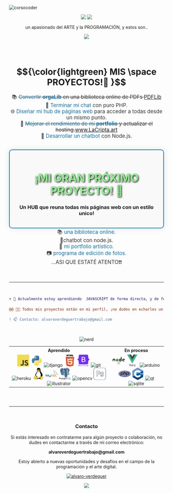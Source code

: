 <p align="left">
  <img src="https://komarev.com/ghpvc/?username=corsocoder&label=Profile%20views&color=0e75b6&style=flat" alt="corsocoder">
</p>


<p align="center">
  <img src="https://web.archive.org/web/20040409202342/http://www.geocities.com:80/artists_tzora/images/flowerbar.gif">
  <img src="https://github.com/CorsoCoder/CorsoCoder/assets/45120484/8a528e0f-41e5-451c-a3fd-74208973c4cd.gif">
</p>

<div id="PRESENTACION" align="center">
  <!--<img style="height:50px; width:auto;" src="https://github.com/CorsoCoder/CorsoCoder/assets/45120484/496dfc87-4d2e-4fc5-abd9-3c10c0682c7b" alt="Presentación">
  <br>
  <img style="height:50px; width:auto;" src="https://github.com/CorsoCoder/CorsoCoder/assets/45120484/1006c631-dc03-4368-93f3-1a871ae63db3" alt="Presentación">-->
  <p> un apasionado del ARTE y la PROGRAMACIÓN, y estos son.. </p>
</div>

<p align="center">
  <img src="https://web.archive.org/web/20040409202342/http://www.geocities.com:80/artists_tzora/images/flowerbar.gif">
</p>
<br>
<br>


# $${\color{lightgreen} MIS \space PROYECTOS!🎉 }$$


<div align="center">

<span style="font-size: 1.2em; color: #333;">
📚 <del>
  <a href="https://github.com/CorsoCoder/orgaLib" style="color: #0e75b6; text-decoration: none;">
    Convertir <strong>orgaLib</strong></a> en una biblioteca online de PDFs
    </del>
  <a href="https://github.com/CorsoCoder/PDFLib" tyle="color: #0e75b6; text-decoration: none;">PDFLib</a>
</span>

<br>

<span style="font-size: 1.2em; color: #333;">
💬 <a href="https://lacripta.art" style="color: #0e75b6; text-decoration: none;">Terminar mi chat</a> con puro PHP.
</span>

<br>

<span style="font-size: 1.2em; color: #333;">
🌐 <a href="#" style="color: #0e75b6; text-decoration: none;">Diseñar mi hub de páginas web</a> para acceder a todas desde un mismo punto.
</span>

<br>

<span style="font-size: 1.2em; color: #333;">
🚀 <del><a href="https://lacripta.pythonanywhere.com/" style="color: #0e75b6; text-decoration: none;">Mejorar el rendimiento de mi  <strong>portfolio</strong></a> y actualizar el hosting.</del><a href="https://www.lacripta.art">www.LaCripta.art</a>
</span>

<br>

<span style="font-size: 1.2em; color: #333;">
🤖 <a href="#" style="color: #0e75b6; text-decoration: none;">Desarrollar un chatbot</a> con Node.js.
</span>

</div>

<br>
<br>

<div align="center" style="padding: 20px; border: 2px solid #0e75b6; border-radius: 10px; box-shadow: 0px 0px 20px rgba(0, 0, 0, 0.1); background-color: #f9f9f9;">
  <h1 style="color: lightgreen; font-size: 2.5em; text-shadow: 2px 2px 5px #000;">
    ¡MI GRAN PRÓXIMO PROYECTO! 🚀
  </h1>
  <h3>Un HUB  que reuna todas mis páginas web con un estilo unico!</h3>
</div>


<div align="center">

<span style="font-size: 1.2em; color: #333;">
📚 <a href="https://github.com/CorsoCoder/PDFLib" style="color: #0e75b6; text-decoration: none;">una biblioteca online. </a>
</span>

<br>

<span style="font-size: 1.2em; color: #333;">
🤖chatbot con node.js.
</span>

<br>

<span style="font-size: 1.2em; color: #333;">
🎨 <a href="https://lacripta.pythonanywhere.com/" style="color: #0e75b6; text-decoration: none;">mi portfolio artístico. </a>
</span>

<br>

<span style="font-size: 1.2em; color: #333;">
📷 <a href="https://github.com/CorsoCoder/MODT" style="color: #0e75b6; text-decoration: none;">programa de edición de fotos. </a>
</span>

<br>

<span style="font-size: 1.2em; color: #333;">
    ...ASI QUE ESTATÉ ATENTO❗❗
</span>
</div>

<br>
<br>
<hr>
<br>


``` diff
+ 🌱 Actualmente estoy aprendiendo  JAVASCRIPT de forma directa, y de forma indirecta sigo masterizando mis conocimientos de Python y Django.

@@ 👨‍💻 Todos mis proyectos están en mi perfil, ¡no dudes en echarles un vistazo, puede que te sorprendan! @@

! 📫 Contacto: alvaroverdeguertrabajo@gmail.com
``` 

<br>
<br>

<div align="center">
  <img src="https://web.archive.org/web/20090727211214/http://www.geocities.com/francesconestela/bignerd.gif" alt="nerd" width="50px">
</div>


<div align="center">
  <table>
    <tr>
      <th>Aprendido</th>
      <th>En proceso</th>
    </tr>
    <tr>
      <td align="center">
        <img src="https://raw.githubusercontent.com/devicons/devicon/master/icons/javascript/javascript-original.svg" alt="javascript" width="40" height="40"/>
        <img src="https://raw.githubusercontent.com/devicons/devicon/master/icons/python/python-original.svg" alt="python" width="40" height="40"/>
        <img src="https://cdn.worldvectorlogo.com/logos/django.svg" alt="django" width="40" height="40"/>
        <img src="https://raw.githubusercontent.com/devicons/devicon/master/icons/html5/html5-original-wordmark.svg" alt="html5" width="40" height="40"/>
        <img src="https://raw.githubusercontent.com/devicons/devicon/master/icons/bootstrap/bootstrap-plain-wordmark.svg" alt="bootstrap" width="40" height="40"/>
        <img src="https://www.vectorlogo.zone/logos/git-scm/git-scm-icon.svg" alt="git" width="40" height="40"/>
        <img src="https://www.vectorlogo.zone/logos/heroku/heroku-icon.svg" alt="heroku" width="40" height="40"/>
        <img src="https://raw.githubusercontent.com/devicons/devicon/master/icons/linux/linux-original.svg" alt="linux" width="40" height="40"/>
        <img src="https://raw.githubusercontent.com/devicons/devicon/master/icons/mysql/mysql-original-wordmark.svg" alt="mysql" width="40" height="40"/>
        <img src="https://raw.githubusercontent.com/devicons/devicon/master/icons/postgresql/postgresql-original-wordmark.svg" alt="postgresql" width="40" height="40"/>
        <img src="https://www.vectorlogo.zone/logos/opencv/opencv-icon.svg" alt="opencv" width="40" height="40"/>
        <img src="https://raw.githubusercontent.com/devicons/devicon/master/icons/photoshop/photoshop-line.svg" alt="photoshop" width="40" height="40"/>
        <img src="https://www.vectorlogo.zone/logos/adobe_illustrator/adobe_illustrator-icon.svg" alt="illustrator" width="40" height="40"/>
      </td>
      <td align="center">
        <img src="https://raw.githubusercontent.com/devicons/devicon/master/icons/nodejs/nodejs-original-wordmark.svg" alt="nodejs" width="40" height="40"/>
        <img src="https://raw.githubusercontent.com/devicons/devicon/master/icons/vuejs/vuejs-original-wordmark.svg" alt="vuejs" width="40" height="40"/>
        <img src="https://cdn.worldvectorlogo.com/logos/arduino-1.svg" alt="arduino" width="40" height="40"/>
        <img src="https://raw.githubusercontent.com/devicons/devicon/master/icons/php/php-original.svg" alt="php" width="40" height="40"/>
        <img src="https://raw.githubusercontent.com/devicons/devicon/master/icons/cplusplus/cplusplus-original.svg" alt="cplusplus" width="40" height="40"/>
        <img src="https://upload.wikimedia.org/wikipedia/commons/0/0b/Qt_logo_2016.svg" alt="qt" width="40" height="40"/>
        <img src="https://www.vectorlogo.zone/logos/sqlite/sqlite-icon.svg" alt="sqlite" width="40" height="40"/>
      </td>
    </tr>
  </table>
</div>

<br>
<br>
<hr>
<br>

<div align="center">
  <h3>Contacto</h3>
  <p>Si estás interesado en contratarme para algún proyecto o colaboración, no dudes en contactarme a través de mi correo electrónico:</p>
  <p><strong>alvaroverdeguertrabajo@gmail.com</strong></p>
  <p>Estoy abierto a nuevas oportunidades y desafíos en el campo de la programación y el arte digital.</p>
  <p align="center">
    <a href="https://linkedin.com/in/alvaro-verdeguer" target="blank">
      <img src="https://raw.githubusercontent.com/rahuldkjain/github-profile-readme-generator/master/src/images/icons/Social/linked-in-alt.svg" alt="alvaro-verdeguer" height="30" width="40" />
    </a>
  </p>
</div>

<p align="center">
  <img src="https://web.archive.org/web/20040409202342/http://www.geocities.com:80/artists_tzora/images/flowerbar.gif">
</p>
